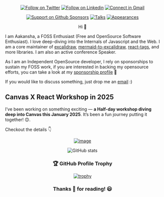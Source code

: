 <div align = "center">

[![Follow on Twitter](https://img.shields.io/badge/Follow-X-212529?labelColor=4dabf7&style=flat-square)](https://www.x.com/aakansha1216)
[![Follow on Linkedin](https://img.shields.io/badge/Follow-LinkedIn-0077B5?labelColor=4dabf7&style=flat-square)](https://www.linkedin.com/in/aa1992)
[![Connect in Gmail](https://img.shields.io/badge/Connect-Gmail-ff6b6b?labelColor=4dabf7&style=flat-square)](mailto:aakansha1216@gmail.com)

[![Support on Github Sponsors](https://img.shields.io/badge/❤️-Sponsor-f06595?labelColor=4dabf7&style=flat-square)](https://github.com/sponsors/ad1992)
[![Talks](https://img.shields.io/badge/Community-Talks-ff922b?labelColor=4dabf7&style=flat-square)](https://aakansha.dev/talks)
[![Appearances](https://img.shields.io/badge/Community-Appearances-20c997?labelColor=4dabf7&style=flat-square)](https://aakansha.dev/appearances)


Hi :wave:
</div>

I am Aakansha, a FOSS Enthusiast (Free and OpenSource Software Enthusiast). I love deep-diving into the Internals of Javascript and the Web. I am a core maintainer of [excalidraw](https://github.com/excalidraw/excalidraw), [mermaid-to-excalidraw,](https://github.com/excalidraw/mermaid-to-excalidraw) [react-tags](https://github.com/react-tags/react-tags), and more libraries. I am also an active conference Speaker.


As I am an Independent OpenSource developer, I rely on sponsorships to sustain my FOSS work, if you are interested in backing my opensource efforts, you can take a look at my [sponsorship profile](https://github.com/sponsors/ad1992) 🙏

If you would like to discuss something, just drop me an [email](mailto:aakansha1216@gmail.com) :)


## Canvas X React Workshop in 2025

I’ve been working on something exciting — **a Half-day workshop diving deep into Canvas this January 2025**. It’s been a fun journey putting it together! 😊.

Checkout the details 👇

<div align = "center">

[![image](https://github.com/user-attachments/assets/6ac9c908-8141-4fab-ad35-fb7d5e66e4d8)](https://www.aakansha.dev/workshops/canvas)


 <!-- @Aakansha Doshi's GitHub Statistics by Anuraghazra -->


![GitHub stats](https://github-readme-stats.vercel.app/api?username=ad1992&show_icons=true&theme=tokyonight&custom_title=Aakansha%20Doshi's%20GitHub%20Statistics&border_radius=20.0&border_color=2f353b)

### 🏆 GitHub Profile Trophy

[![trophy](https://github-profile-trophy.vercel.app/?username=ad1992&theme=monokai&margin-w=15&margin-h=15&&no-frame=true&row=1)](https://github.com/ryo-ma/github-profile-trophy)

### Thanks 🙏 for reading! :smiley:

</div>
<!--
**ad1992/ad1992** is a ✨ _special_ ✨ repository because its `README.md` (this file) appears on your GitHub profile.

Here are some ideas to get you started

- 🔭 I’m currently working on ...
- 🌱 I’m currently learning ...
- 👯 I’m looking to collaborate on ...
- 🤔 I’m looking for help with ...
- 💬 Ask me about ...
- 📫 How to reach me: ...
- 😄 Pronouns: ...
- ⚡ Fun fact: ...
  -->
